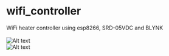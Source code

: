 # wifi_controller
WiFi heater controller using esp8266, SRD-05VDC and BLYNK
</br>
</br>
![Alt text](doc/image1.png)
</br>
![Alt text](doc/image2.png)

